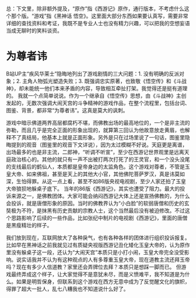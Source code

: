 总：下文里，除非额外提及，“原作”指《西游记》原作，通行版本，不考虑什么这个那个版。“游戏”指《黑神话 悟空》。这里面大部分东西如果要认真写，需要非常详细的查找资料和考证，我既不是专业人士也没有精力兴趣，可以把我的空想妄语当成无聊时的笑料谈资。

# 为尊者讳
B站UP主“疾风华莱士”隐晦地列出了游戏剧情的三大问题：1. 没有明确的反派对象；2. 主角人物弧光塑造失败；3. 既强调忠实原著，也致敬《悟空传》和《斗战神》，却未能统一他们本来矛盾的内容，导致相互牵扯打架。我觉得还是挺有道理的。
我就一个点简单说说。作为一个继承自《悟空传》思想，由《斗战神》主创发起的，无数次强调大闹天宫的斗争精神的游戏作品，在整个流程里，包括台词、图鉴、背景，都非常“为尊者讳”。这真是莫大的讽刺。

游戏中暗示佛道两界高层都腐朽不堪，而佛教出场的最高地位的，一个是非主流的弥勒，而且几乎是完全正面的形象出现的，就算第三回认为他故意放走黄眉，也解释不了真结局，他基本上就是正面形象。另外是只在过场里说了一句话，图鉴里隐晦提到的观音（图鉴里的观音下文详说），因为太过模糊不好说。天庭更是离谱，出场最多的也是非主流，二郎神，“听调不听宣”，至少在西游记世界观里是远离天庭政治核心的。其他的就只有一声不出被打两次打死了的王灵官，和一个没头没尾的支线最后的鹤仙人，本质都是皇帝身边的太监角色。这个游戏对尊者，不管是玉皇大帝、如来佛祖，甚至是天上的其他大小官，其他佛陀菩萨罗汉，真是讳莫如深，生怕得罪。从这一点上看，甚至不如86版央视电视剧，至少人家还拍了玉皇大帝狼狈地躲桌子底下。
当年的86版《西游记》，其实也遭受了阻力。最大的投诉来源之一，是佛教团体。大家可能会纳闷西游记大体上还是宣扬佛教的，为什么会投诉，就是唐僧形象的原因。当时的佛教界认为“小白脸”的软弱唐僧和历史的玄奘极为不符，是抹黑有历史贡献的宗教人士，这个当然最后没有被迫修改。不过这个思路影响了后续的一些作品，比如张纪中制片的电视剧《西游记》，里面的唐僧是黑瘦精壮的样子。

我们放到现在，互联网放大了各种戾气，也有各种各样的团体进行组织投诉报复。比如早在黑神话之前我就见过有质疑央视版西游记丑化矮化玉皇大帝的，认为原作里没有躲桌子这一段，还认为“大闹天宫”本质只是小打小闹，玉皇大帝完全没受影响。说实话我并不认为有这种观点的人有多尊重玉皇大帝，现在道教主流还拜玉帝吗？现在有多少人信道教？家里还会弄牌位去拜？本质只是想踩一脚而已。
但游戏最终弄成这个样子，让大家觉得不是意犹未尽，而是义愤难平，我不知道是为什么。如果是明哲保身，但联系到这个游戏在西方无意中成为了反觉醒文化的旗帜，得罪了超大一批人，乱七八糟我也不知道说什么好了。
